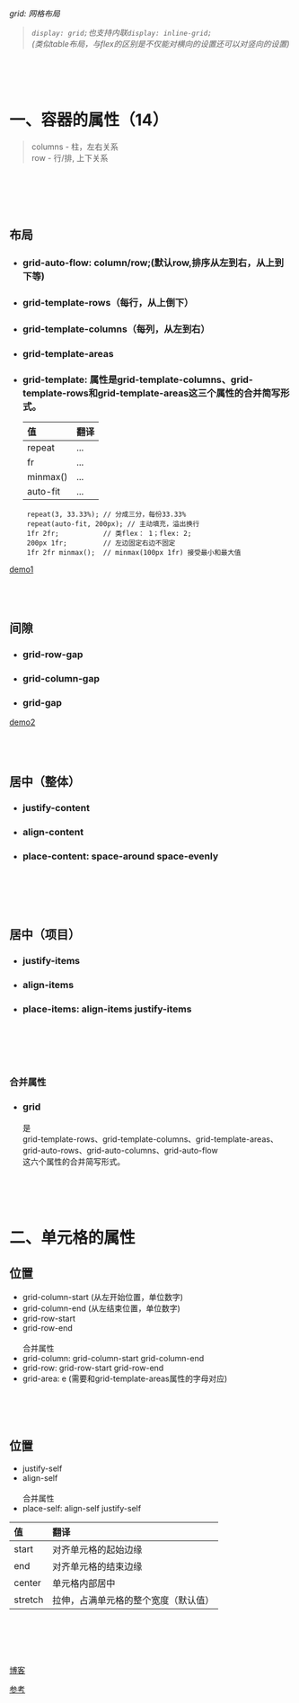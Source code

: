 ﻿<h6>

<br/><br/><br/>

grid: 网格布局

> ``display: grid;``也支持内联``display: inline-grid;`` <br/>  (类似table布局，与flex的区别是不仅能对横向的设置还可以对竖向的设置)
> 

<br/><br/><br/>

<h1>一、容器的属性（14）</h1>

> columns - 柱，左右关系<br/>row - 行/排, 上下关系

<br/><br/><br/><br/>

<h2>布局</h2>

 - <h3>grid-auto-flow: column/row;(默认row,排序从左到右，从上到下等)</h3>
 - <h3>grid-template-rows（每行，从上倒下）</h3>
 - <h3>grid-template-columns（每列，从左到右）</h3>
 - <h3>grid-template-areas</h3>
 - <h3>grid-template: 属性是grid-template-columns、grid-template-rows和grid-template-areas这三个属性的合并简写形式。</h3>

    |值|翻译|
    |:--|:--|
    |repeat|...|
    |fr|...|
    |minmax()|...|
    |auto-fit|...|
    
   ```
    repeat(3, 33.33%); // 分成三分，每份33.33%
    repeat(auto-fit, 200px); // 主动填充，溢出换行
    1fr 2fr;           // 类flex： 1；flex: 2;
    200px 1fr;         // 左边固定右边不固定
    1fr 2fr minmax();  // minmax(100px 1fr) 接受最小和最大值
   ```

[demo1](./demo/display-grid1.html)<br/><br/><br/><br/>

<h2>间隙</h2>

 - <h3>grid-row-gap</h3>
 - <h3>grid-column-gap</h3>
 - <h3>grid-gap</h3>

[demo2](./demo/display-grid2.html)<br/><br/><br/><br/>

<h2>居中（整体）</h2>

 - <h3>justify-content</h3>
 - <h3>align-content</h3>
 - <h3>place-content: space-around space-evenly</h3>

<br/><br/><br/><br/>

<h2>居中（项目）</h2>

- <h3>justify-items</h3>
- <h3>align-items</h3>
- <h3>place-items: align-items justify-items</h3>

<br/><br/><br/><br/>
<h3>合并属性</h3>

- <h3>grid</h3>是<br/>grid-template-rows、grid-template-columns、grid-template-areas、 <br/>grid-auto-rows、grid-auto-columns、grid-auto-flow<br/>这六个属性的合并简写形式。


<br/><br/><br/>
<h1>二、单元格的属性</h1>

<h2>位置</h2>

- grid-column-start (从左开始位置，单位数字)
- grid-column-end (从左结束位置，单位数字)
- grid-row-start
- grid-row-end
<br/><br/>合并属性<br/>
- grid-column: grid-column-start grid-column-end
- grid-row: grid-row-start grid-row-end
- grid-area: e (需要和grid-template-areas属性的字母对应)

<br/><br/><br/>


<h2>位置</h2>

- justify-self
- align-self
<br/><br/>合并属性<br/>
- place-self: align-self justify-self

|值|翻译|
|:--|:--|
|start|对齐单元格的起始边缘|
|end|对齐单元格的结束边缘|
|center|单元格内部居中|
|stretch|拉伸，占满单元格的整个宽度（默认值）|

<br/><br/><br/><br/>


[博客](https://www.cnblogs.com/lgyong/p/13293059.html)

[参考](https://www.ruanyifeng.com/blog/2019/03/grid-layout-tutorial.html)
</h6>